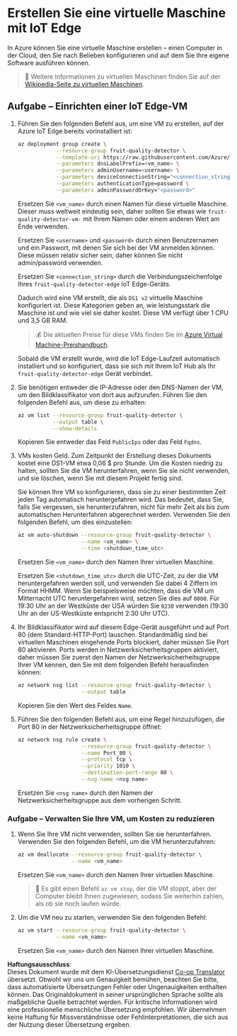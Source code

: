 <!--
CO_OP_TRANSLATOR_METADATA:
{
  "original_hash": "24dc783a600e20251211987b36370e93",
  "translation_date": "2025-08-25T21:08:22+00:00",
  "source_file": "4-manufacturing/lessons/3-run-fruit-detector-edge/vm-iotedge.md",
  "language_code": "de"
}
-->
# Erstellen Sie eine virtuelle Maschine mit IoT Edge

In Azure können Sie eine virtuelle Maschine erstellen – einen Computer in der Cloud, den Sie nach Belieben konfigurieren und auf dem Sie Ihre eigene Software ausführen können.

> 💁 Weitere Informationen zu virtuellen Maschinen finden Sie auf der [Wikipedia-Seite zu virtuellen Maschinen](https://wikipedia.org/wiki/Virtual_machine).

## Aufgabe – Einrichten einer IoT Edge-VM

1. Führen Sie den folgenden Befehl aus, um eine VM zu erstellen, auf der Azure IoT Edge bereits vorinstalliert ist:

    ```sh
    az deployment group create \
                --resource-group fruit-quality-detector \
                --template-uri https://raw.githubusercontent.com/Azure/iotedge-vm-deploy/1.2.0/edgeDeploy.json \
                --parameters dnsLabelPrefix=<vm_name> \
                --parameters adminUsername=<username> \
                --parameters deviceConnectionString="<connection_string>" \
                --parameters authenticationType=password \
                --parameters adminPasswordOrKey="<password>"
    ```

    Ersetzen Sie `<vm_name>` durch einen Namen für diese virtuelle Maschine. Dieser muss weltweit eindeutig sein, daher sollten Sie etwas wie `fruit-quality-detector-vm-` mit Ihrem Namen oder einem anderen Wert am Ende verwenden.

    Ersetzen Sie `<username>` und `<password>` durch einen Benutzernamen und ein Passwort, mit denen Sie sich bei der VM anmelden können. Diese müssen relativ sicher sein, daher können Sie nicht admin/password verwenden.

    Ersetzen Sie `<connection_string>` durch die Verbindungszeichenfolge Ihres `fruit-quality-detector-edge` IoT Edge-Geräts.

    Dadurch wird eine VM erstellt, die als `DS1 v2` virtuelle Maschine konfiguriert ist. Diese Kategorien geben an, wie leistungsstark die Maschine ist und wie viel sie daher kostet. Diese VM verfügt über 1 CPU und 3,5 GB RAM.

    > 💰 Die aktuellen Preise für diese VMs finden Sie im [Azure Virtual Machine-Preishandbuch](https://azure.microsoft.com/pricing/details/virtual-machines/linux/?WT.mc_id=academic-17441-jabenn).

    Sobald die VM erstellt wurde, wird die IoT Edge-Laufzeit automatisch installiert und so konfiguriert, dass sie sich mit Ihrem IoT Hub als Ihr `fruit-quality-detector-edge` Gerät verbindet.

1. Sie benötigen entweder die IP-Adresse oder den DNS-Namen der VM, um den Bildklassifikator von dort aus aufzurufen. Führen Sie den folgenden Befehl aus, um diese zu erhalten:

    ```sh
    az vm list --resource-group fruit-quality-detector \
               --output table \
               --show-details
    ```

    Kopieren Sie entweder das Feld `PublicIps` oder das Feld `Fqdns`.

1. VMs kosten Geld. Zum Zeitpunkt der Erstellung dieses Dokuments kostet eine DS1-VM etwa 0,06 $ pro Stunde. Um die Kosten niedrig zu halten, sollten Sie die VM herunterfahren, wenn Sie sie nicht verwenden, und sie löschen, wenn Sie mit diesem Projekt fertig sind.

    Sie können Ihre VM so konfigurieren, dass sie zu einer bestimmten Zeit jeden Tag automatisch heruntergefahren wird. Das bedeutet, dass Sie, falls Sie vergessen, sie herunterzufahren, nicht für mehr Zeit als bis zum automatischen Herunterfahren abgerechnet werden. Verwenden Sie den folgenden Befehl, um dies einzustellen:

    ```sh
    az vm auto-shutdown --resource-group fruit-quality-detector \
                        --name <vm_name> \
                        --time <shutdown_time_utc>
    ```

    Ersetzen Sie `<vm_name>` durch den Namen Ihrer virtuellen Maschine.

    Ersetzen Sie `<shutdown_time_utc>` durch die UTC-Zeit, zu der die VM heruntergefahren werden soll, und verwenden Sie dabei 4 Ziffern im Format HHMM. Wenn Sie beispielsweise möchten, dass die VM um Mitternacht UTC heruntergefahren wird, setzen Sie dies auf `0000`. Für 19:30 Uhr an der Westküste der USA würden Sie `0230` verwenden (19:30 Uhr an der US-Westküste entspricht 2:30 Uhr UTC).

1. Ihr Bildklassifikator wird auf diesem Edge-Gerät ausgeführt und auf Port 80 (dem Standard-HTTP-Port) lauschen. Standardmäßig sind bei virtuellen Maschinen eingehende Ports blockiert, daher müssen Sie Port 80 aktivieren. Ports werden in Netzwerksicherheitsgruppen aktiviert, daher müssen Sie zuerst den Namen der Netzwerksicherheitsgruppe Ihrer VM kennen, den Sie mit dem folgenden Befehl herausfinden können:

    ```sh
    az network nsg list --resource-group fruit-quality-detector \
                        --output table
    ```

    Kopieren Sie den Wert des Feldes `Name`.

1. Führen Sie den folgenden Befehl aus, um eine Regel hinzuzufügen, die Port 80 in der Netzwerksicherheitsgruppe öffnet:

    ```sh
    az network nsg rule create \
                        --resource-group fruit-quality-detector \
                        --name Port_80 \
                        --protocol tcp \
                        --priority 1010 \
                        --destination-port-range 80 \
                        --nsg-name <nsg name>
    ```

    Ersetzen Sie `<nsg name>` durch den Namen der Netzwerksicherheitsgruppe aus dem vorherigen Schritt.

### Aufgabe – Verwalten Sie Ihre VM, um Kosten zu reduzieren

1. Wenn Sie Ihre VM nicht verwenden, sollten Sie sie herunterfahren. Verwenden Sie den folgenden Befehl, um die VM herunterzufahren:

    ```sh
    az vm deallocate --resource-group fruit-quality-detector \
                     --name <vm_name>
    ```

    Ersetzen Sie `<vm_name>` durch den Namen Ihrer virtuellen Maschine.

    > 💁 Es gibt einen Befehl `az vm stop`, der die VM stoppt, aber der Computer bleibt Ihnen zugewiesen, sodass Sie weiterhin zahlen, als ob sie noch laufen würde.

1. Um die VM neu zu starten, verwenden Sie den folgenden Befehl:

    ```sh
    az vm start --resource-group fruit-quality-detector \
                --name <vm_name>
    ```

    Ersetzen Sie `<vm_name>` durch den Namen Ihrer virtuellen Maschine.

**Haftungsausschluss**:  
Dieses Dokument wurde mit dem KI-Übersetzungsdienst [Co-op Translator](https://github.com/Azure/co-op-translator) übersetzt. Obwohl wir uns um Genauigkeit bemühen, beachten Sie bitte, dass automatisierte Übersetzungen Fehler oder Ungenauigkeiten enthalten können. Das Originaldokument in seiner ursprünglichen Sprache sollte als maßgebliche Quelle betrachtet werden. Für kritische Informationen wird eine professionelle menschliche Übersetzung empfohlen. Wir übernehmen keine Haftung für Missverständnisse oder Fehlinterpretationen, die sich aus der Nutzung dieser Übersetzung ergeben.